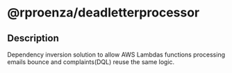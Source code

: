 # @rproenza/deadletterprocessor

## Description

Dependency inversion solution to allow AWS Lambdas functions processing emails bounce and complaints(DQL) reuse the same logic.